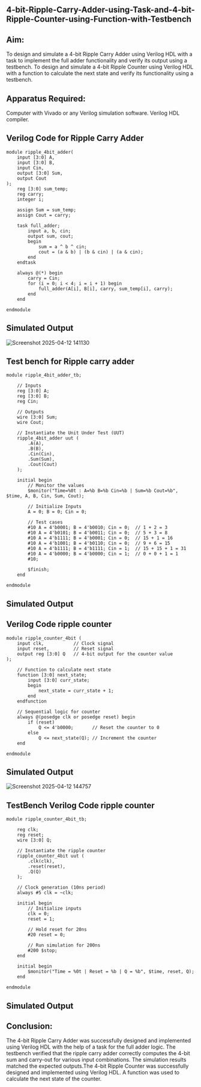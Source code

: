 ## 4-bit-Ripple-Carry-Adder-using-Task-and-4-bit-Ripple-Counter-using-Function-with-Testbench
## Aim:
To design and simulate a 4-bit Ripple Carry Adder using Verilog HDL with a task to implement the full adder functionality and verify its output using a testbench. To design and simulate a 4-bit Ripple Counter using Verilog HDL with a function to calculate the next state and verify its functionality using a testbench.

## Apparatus Required:
Computer with Vivado or any Verilog simulation software. Verilog HDL compiler.

## Verilog Code for Ripple Carry Adder
~~~
module ripple_4bit_adder(
    input [3:0] A,
    input [3:0] B,
    input Cin,
    output [3:0] Sum,
    output Cout
);
    reg [3:0] sum_temp;
    reg carry;
    integer i;

    assign Sum = sum_temp;
    assign Cout = carry;

    task full_adder;
        input a, b, cin;
        output sum, cout;
        begin
            sum = a ^ b ^ cin;
            cout = (a & b) | (b & cin) | (a & cin);
        end
    endtask

    always @(*) begin
        carry = Cin;
        for (i = 0; i < 4; i = i + 1) begin
            full_adder(A[i], B[i], carry, sum_temp[i], carry);
        end
    end

endmodule
~~~
## Simulated Output
![Screenshot 2025-04-12 141130](https://github.com/user-attachments/assets/f28c8424-ecf7-47ac-b502-b896d02a8b17)


## Test bench for Ripple carry adder
~~~
module ripple_4bit_adder_tb;

    // Inputs
    reg [3:0] A;
    reg [3:0] B;
    reg Cin;

    // Outputs
    wire [3:0] Sum;
    wire Cout;

    // Instantiate the Unit Under Test (UUT)
    ripple_4bit_adder uut (
        .A(A),
        .B(B),
        .Cin(Cin),
        .Sum(Sum),
        .Cout(Cout)
    );

    initial begin
        // Monitor the values
        $monitor("Time=%0t : A=%b B=%b Cin=%b | Sum=%b Cout=%b", $time, A, B, Cin, Sum, Cout);

        // Initialize Inputs
        A = 0; B = 0; Cin = 0;

        // Test cases
        #10 A = 4'b0001; B = 4'b0010; Cin = 0;  // 1 + 2 = 3
        #10 A = 4'b0101; B = 4'b0011; Cin = 0;  // 5 + 3 = 8
        #10 A = 4'b1111; B = 4'b0001; Cin = 0;  // 15 + 1 = 16
        #10 A = 4'b1001; B = 4'b0110; Cin = 0;  // 9 + 6 = 15
        #10 A = 4'b1111; B = 4'b1111; Cin = 1;  // 15 + 15 + 1 = 31
        #10 A = 4'b0000; B = 4'b0000; Cin = 1;  // 0 + 0 + 1 = 1
        #10;

        $finish;
    end

endmodule
~~~
## Simulated Output


## Verilog Code ripple counter
~~~
module ripple_counter_4bit (
    input clk,           // Clock signal
    input reset,         // Reset signal
    output reg [3:0] Q   // 4-bit output for the counter value
);

    // Function to calculate next state
    function [3:0] next_state;
        input [3:0] curr_state;
        begin
            next_state = curr_state + 1;
        end
    endfunction

    // Sequential logic for counter
    always @(posedge clk or posedge reset) begin
        if (reset)
            Q <= 4'b0000;       // Reset the counter to 0
        else
            Q <= next_state(Q); // Increment the counter
    end

endmodule
~~~
## Simulated Output
![Screenshot 2025-04-12 144757](https://github.com/user-attachments/assets/35b13138-03b1-4148-8164-fabdcf2a433b)


## TestBench Verilog Code ripple counter
~~~
module ripple_counter_4bit_tb;

    reg clk;
    reg reset;
    wire [3:0] Q;

    // Instantiate the ripple counter
    ripple_counter_4bit uut (
        .clk(clk),
        .reset(reset),
        .Q(Q)
    );

    // Clock generation (10ns period)
    always #5 clk = ~clk;

    initial begin
        // Initialize inputs
        clk = 0;
        reset = 1;

        // Hold reset for 20ns
        #20 reset = 0;

        // Run simulation for 200ns
        #200 $stop;
    end

    initial begin
        $monitor("Time = %0t | Reset = %b | Q = %b", $time, reset, Q);
    end

endmodule
~~~
## Simulated Output

## Conclusion:
The 4-bit Ripple Carry Adder was successfully designed and implemented using Verilog HDL with the help of a task for the full adder logic. The testbench verified that the ripple carry adder correctly computes the 4-bit sum and carry-out for various input combinations. The simulation results matched the expected outputs.The 4-bit Ripple Counter was successfully designed and implemented using Verilog HDL. A function was used to calculate the next state of the counter.
